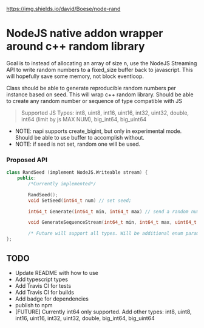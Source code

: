 https://img.shields.io/david/Boese/node-rand

<h1>NodeJS native addon wrapper around c++ random library</h1>

Goal is to instead of allocating an array of size n, use the NodeJS Streaming API
to write random numbers to a fixed_size buffer back to javascript. This will hopefully
save some memory, not block eventloop. 

Class should be able to generate reproducible random numbers per instance based on seed.
This will wrap c++ random library.
Should be able to create any random number or sequence of type compatible with JS
> Supported JS Types: int8, uint8, int16, uint16, int32, uint32, double, int64 (limit by js MAX NUM), big_int64, big_uint64


<ul>
<li>NOTE: napi supports create_bigint, but only in experimental mode. Should be able to use buffer to accomplish without.</li>
<li>NOTE: if seed is not set, random one will be used.</li>
</ul>

<h3>Proposed API</h3>

```c++
class RandSeed (implement NodeJS.Writeable stream) {
    public:
        /*Currently implemented*/

        RandSeed();
        void SetSeed(int64_t num) // set seed;

        int64_t Generate(int64_t min, int64_t max) // send a random number immediately

        void GenerateSequenceStream(int64_t min, int64_t max, uint64_t size) // sends random numbers to the underlying stream buffer

        /* Future will support all types. Will be additional enum param to Generate, GenerateSequenceStream */
};
```

<h2>TODO</h2>
<ul>
    <li>Update README with how to use</li>
    <li>Add typescript types</li>
    <li>Add Travis CI for tests</li>
    <li>Add Travis CI for builds</li>
    <li>Add badge for dependencies</li>
    <li>publish to npm</li>
    <li>[FUTURE] Currently int64 only supported. Add other types: int8, uint8, int16, uint16, int32, uint32, double, big_int64, big_uint64</li>
</ul>




